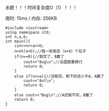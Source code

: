水题！！！时间复杂度O（1）！！！

用时: 15ms / 内存: 256KB

```
#include <iostream>
using namespace std;
int n,a,b;
int main(){
	cin>>n>>a>>b;
	n=n%(a+b);//每一轮取走（a+b）个石子
	if(n==0){//取完了，B赢了
		cout<<"Bug\n";//岛国题要换行
		return 0;
	}
	else if(n<=a){//没取完，剩下的还小于A，A赢了
		cout<<"Ant\n";
		return 0;
	}
	else cout<<"Bug\n";//A还取不完，B赢了
	return 0;
}
```
